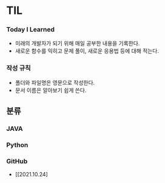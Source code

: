 # TIL
### Today I Learned

- 미래의 개발자가 되기 위해 매일 공부한 내용을 기록한다.
- 새로운 함수를 익히고 문제 풀이, 새로운 응용법 등에 대해 적는다.

### 작성 규칙
- 폴더와 파일명은 영문으로 작성한다.
- 문서 이름은 알아보기 쉽게 쓴다.

## 분류
### JAVA


### Python


### GitHub
- [[2021.10.24]
